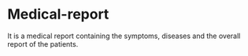 # Medical-report
It is a medical report containing the symptoms, diseases and the overall report of the patients.
